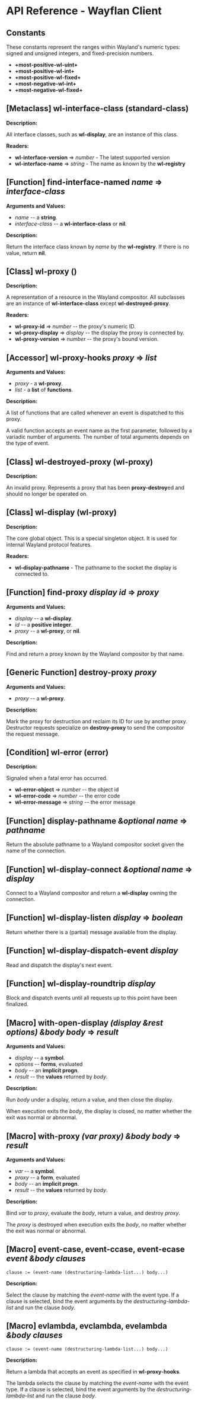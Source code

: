 # API Reference - Wayflan Client

## Constants

These constants represent the ranges within Wayland's numeric types: signed and
unsigned integers, and fixed-precision numbers.

- **+most-positive-wl-uint+**
- **+most-positive-wl-int+**
- **+most-positive-wl-fixed+**
- **+most-negative-wl-int+**
- **+most-negative-wl-fixed+**

## [Metaclass] __wl-interface-class__ (__standard-class__)

**Description:**

All interface classes, such as **wl-display**, are an instance of this class.

**Readers:**

- **wl-interface-version** => *number* - The latest supported version
- **wl-interface-name** => *string* - The name as known by the __wl-registry__

## [Function] **find-interface-named** *name* => *interface-class*

**Arguments and Values:**

- *name* -- a __string__.
- *interface-class* -- a __wl-interface-class__ or **nil**.

**Description:**

Return the interface class known by *name* by the __wl-registry__. If there is
no value, return **nil**.

## [Class] __wl-proxy__ ()

**Description:**

A representation of a resource in the Wayland compositor. All subclasses are an
instance of __wl-interface-class__ except __wl-destroyed-proxy__.

**Readers:**

- **wl-proxy-id** => *number* -- the proxy's numeric ID.
- **wl-proxy-display** => *display* -- the display the proxy is connected by.
- **wl-proxy-version** => *number* -- the proxy's bound version.

## [Accessor] **wl-proxy-hooks** *proxy* => *list*

**Arguments and Values:**

- *proxy* - a __wl-proxy__.
- *list* - a __list__ of __functions__.

**Description:**

A list of functions that are called whenever an event is dispatched to this
proxy.

A valid function accepts an event name as the first parameter, followed by a
variadic number of arguments. The number of total arguments depends on the type
of event.

## [Class] __wl-destroyed-proxy__ (__wl-proxy__)

**Description:**

An invalid proxy. Represents a proxy that has been **proxy-destroy**ed and should no longer be operated on.

## [Class] __wl-display__ (__wl-proxy__)

**Description:**

The core global object. This is a special singleton object. It is used for
internal Wayland protocol features.

**Readers:**

- **wl-display-pathname** - The pathname to the socket the display is connected
  to.

## [Function] **find-proxy** *display id* => *proxy*

**Arguments and Values:**

- *display* -- a __wl-display__.
- *id* -- a __positive integer__.
- *proxy* -- a __wl-proxy__, or **nil**.

**Description:**

Find and return a proxy known by the Wayland compositor by that name.

## [Generic Function] **destroy-proxy** *proxy*

**Arguments and Values:**

- *proxy* -- a __wl-proxy__.

**Description:**

Mark the proxy for destruction and reclaim its ID for use by another proxy.
Destructor requests specialize on **destroy-proxy** to send the compositor the
request message.

## [Condition] __wl-error__ (__error__)

**Description:**

Signaled when a fatal error has occurred.

- **wl-error-object** => *number* -- the object id
- **wl-error-code** => *number* -- the error code
- **wl-error-message** => *string* -- the error message

## [Function] **display-pathname** *&optional name* => *pathname*

Return the absolute pathname to a Wayland compositor socket given the name of
the connection.

## [Function] **wl-display-connect** *&optional name* => *display*

Connect to a Wayland compositor and return a __wl-display__ owning the
connection.

## [Function] **wl-display-listen** *display* => *boolean*

Return whether there is a (partial) message available from the display.

## [Function] **wl-display-dispatch-event** *display*

Read and dispatch the display's next event.

## [Function] **wl-display-roundtrip** *display*

Block and dispatch events until all requests up to this point have been
finalized.

## [Macro] **with-open-display** *(display &rest options) &body body* => *result*

**Arguments and Values:**

- *display* -- a __symbol__.
- *options* -- __forms__, evaluated
- *body* -- an __implicit progn__.
- *result* -- the __values__ returned by *body*.

**Description:**

Run *body* under a display, return a value, and then close the display.

When execution exits the *body*, the display is closed, no matter whether the
exit was normal or abnormal.

## [Macro] **with-proxy** *(var proxy) &body body* => *result*

**Arguments and Values:**

- *var* -- a __symbol__.
- *proxy* -- a __form__, evaluated
- *body* -- an __implicit progn__.
- *result* -- the __values__ returned by *body*.

**Description:**

Bind *var* to *proxy*, evaluate the *body*, return a value, and destroy
*proxy*.

The *proxy* is destroyed when execution exits the *body*, no matter whether the
exit was normal or abnormal.

## [Macro] **event-case**, **event-ccase**, **event-ecase** *event &body clauses*

`clause := (event-name (destructuring-lambda-list...) body...)`

**Description:**

Select the clause by matching the *event-name* with the event type. If a clause
is selected, bind the event arguments by the *destructuring-lambda-list* and
run the clause *body*.

## [Macro] **evlambda**, **evclambda**, **evelambda** *&body clauses*

`clause := (event-name (destructuring-lambda-list...) body...)`

**Description:**

Return a lambda that accepts an event as specified in **wl-proxy-hooks**.

The lambda selects the clause by matching the *event-name* with the event type.
If a clause is selected, bind the event arguments by the
*destructuring-lambda-list* and run the clause *body*.
